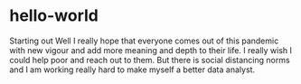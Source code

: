 # hello-world
Starting out
Well I really hope that everyone comes out of this pandemic with new vigour and add more meaning and depth to their life. I really wish I could help poor and reach out to them. But there is social distancing norms and I am working really hard to make myself a better data analyst.
